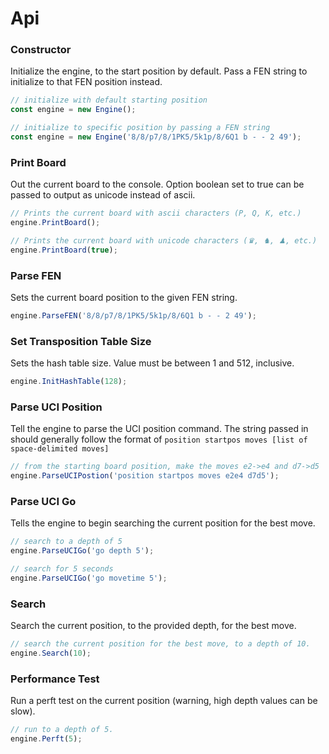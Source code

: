 # Api

### Constructor

Initialize the engine, to the start position by default. Pass a FEN string to initialize to that FEN position instead.

```js
// initialize with default starting position
const engine = new Engine();

// initialize to specific position by passing a FEN string
const engine = new Engine('8/8/p7/8/1PK5/5k1p/8/6Q1 b - - 2 49');
```

### Print Board

Out the current board to the console. Option boolean set to true can be passed to output as unicode instead of ascii.

```js
// Prints the current board with ascii characters (P, Q, K, etc.)
engine.PrintBoard();

// Prints the current board with unicode characters (♛, ♞, ♟︎, etc.)
engine.PrintBoard(true);
```

### Parse FEN

Sets the current board position to the given FEN string.

```js
engine.ParseFEN('8/8/p7/8/1PK5/5k1p/8/6Q1 b - - 2 49');
```

### Set Transposition Table Size

Sets the hash table size. Value must be between 1 and 512, inclusive.

```js
engine.InitHashTable(128);
```

### Parse UCI Position

Tell the engine to parse the UCI position command. The string passed in should generally follow the format of `position startpos moves [list of space-delimited moves]`

```js
// from the starting board position, make the moves e2->e4 and d7->d5
engine.ParseUCIPostion('position startpos moves e2e4 d7d5');
```

### Parse UCI Go

Tells the engine to begin searching the current position for the best move.

```js
// search to a depth of 5
engine.ParseUCIGo('go depth 5');

// search for 5 seconds
engine.ParseUCIGo('go movetime 5');
```

### Search

Search the current position, to the provided depth, for the best move.

```js
// search the current position for the best move, to a depth of 10.
engine.Search(10);
```

### Performance Test

Run a perft test on the current position (warning, high depth values can be slow).

```js
// run to a depth of 5.
engine.Perft(5);
```